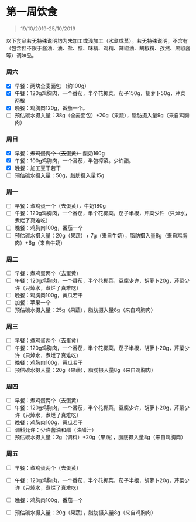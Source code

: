 # 第一周饮食

>19/10/2019-25/10/2019

以下食品若无特殊说明均为未加工或浅加工（水煮或蒸）。若无特殊说明，不含有（包含但不限于酱油、油、盐、醋、味精、鸡精、辣椒油、胡椒粉、孜然、黑椒酱等）调味品。

### 周六

- [x] 早餐：两块全麦面包 （约100g）
- [x] 午餐：120g鸡胸肉，一个番茄，半个花椰菜，茄子150g，胡萝卜50g，芹菜两根
- [x] 晚餐：鸡胸肉120g，番茄一个。
- [ ] 预估碳水摄入量：38g（全麦面包）+20g（果蔬），脂肪摄入量9g（来自鸡胸肉）

### 周日

- [x] 早餐：~~煮鸡蛋两个（去蛋黄）~~ 酸奶160g
- [x] 午餐：100g鸡胸肉，一个番茄，半包榨菜。少许醋。
- [x] 晚餐：加工豆干若干
- [ ] 预估碳水摄入量：50g，脂肪摄入量15g

### 周一

- [ ] 早餐：煮鸡蛋一个（去蛋黄），牛奶180g
- [ ] 午餐：120g鸡胸肉，一个番茄，半个花椰菜，茄子半根，芹菜少许（只焯水，煮烂了真难吃）
- [ ] 晚餐：鸡胸肉100g，番茄一个
- [ ] 预估碳水摄入量：20g（果蔬）+ 7g（来自牛奶），脂肪摄入量8g（来自鸡胸肉）+6g（来自牛奶）

### 周二

- [ ] 早餐：煮鸡蛋两个（去蛋黄）
- [ ] 午餐：120g鸡胸肉，一个番茄，半个花椰菜，豆腐少许，胡萝卜20g，芹菜少许（只焯水，煮烂了真难吃）
- [ ] 晚餐：鸡胸肉100g，黄瓜若干
- [ ] 加餐：苹果一个
- [ ] 预估碳水摄入量：25g（果蔬），脂肪摄入量8g（来自鸡胸肉）

### 周三

- [ ] 早餐：煮鸡蛋两个（去蛋黄）
- [ ] 午餐：120g鸡胸肉，一个番茄，半个花椰菜，茄子半根，胡萝卜20g，芹菜少许（只焯水，煮烂了真难吃）
- [ ] 晚餐：鸡胸肉100g，黄瓜若干
- [ ] 预估碳水摄入量：20g（果蔬），脂肪摄入量8g（来自鸡胸肉）

### 周四

- [ ] 早餐：煮鸡蛋两个（去蛋黄）
- [ ] 午餐：120g鸡胸肉，一个番茄，半个花椰菜，豆腐少许，胡萝卜20g，芹菜少许（只焯水，煮烂了真难吃）
- [ ] 晚餐：鸡胸肉100g，黄瓜若干
- [ ] 调料允许：少许酱油和醋（油醋汁）
- [ ] 预估碳水摄入量：2g（调料）+20g（果蔬），脂肪摄入量8g（来自鸡胸肉）

### 周五

- [ ] 早餐：煮鸡蛋两个（去蛋黄）

- [ ] 午餐：120g鸡胸肉，一个番茄，半个花椰菜，茄子半根，胡萝卜20g，芹菜少许（只焯水，煮烂了真难吃）

- [ ] 晚餐：鸡胸肉100g，番茄一个

- [ ] 预估碳水摄入量：20g（果蔬），脂肪摄入量8g（来自鸡胸肉）

  